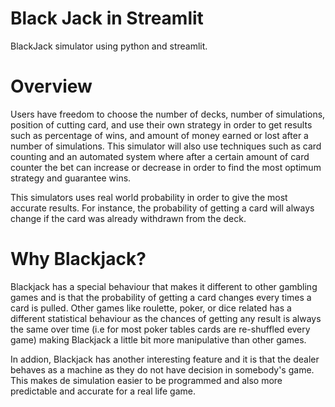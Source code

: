 # Black Jack in Streamlit
BlackJack simulator using python and streamlit.
# Overview
Users have freedom to choose the number of decks, number of simulations, position of cutting card, and use their own strategy in order to get results such as percentage of wins, and amount of money earned or lost after a number of simulations. This simulator will also use techniques such as card counting and an automated system where after a certain amount of card counter the bet can increase or decrease in order to find the most optimum strategy and guarantee wins.

This simulators uses real world probability in order to give the most accurate results. For instance, the probability of getting a card will always change if the card was already withdrawn from the deck.

# Why Blackjack?

Blackjack has a special behaviour that makes it different to other gambling games and is that the probability of getting a card changes every times a card is pulled. Other games like roulette, poker, or dice related has a different statistical behaviour as the chances of getting any result is always the same over time (i.e for most poker tables cards are re-shuffled every game) making Blackjack a little bit more manipulative than other games.

In addion, Blackjack has another interesting feature and it is that the dealer behaves as a machine as they do not have decision in somebody's game. This makes de simulation easier to be programmed and also more predictable and accurate for a real life game.
